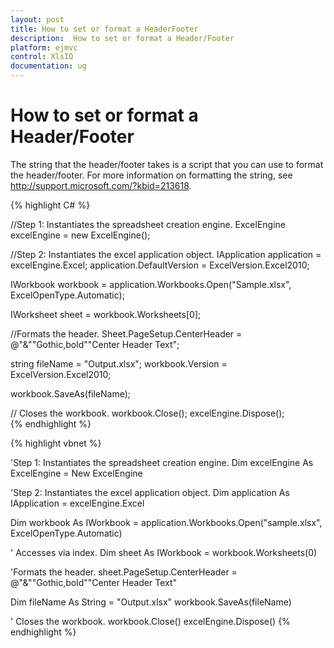 ```yaml
---
layout: post
title: How to set or format a HeaderFooter 
description:  How to set or format a Header/Footer
platform: ejmvc
control: XlsIO	
documentation: ug
---
```


# How to set or format a Header/Footer

The string that the header/footer takes is a script that you can use to format the header/footer. For more information on formatting the string, see <http://support.microsoft.com/?kbid=213618>.

 
{% highlight C# %}

//Step 1: Instantiates the spreadsheet creation engine.
ExcelEngine excelEngine = new ExcelEngine();

//Step 2: Instantiates the excel application object.
IApplication application = excelEngine.Excel;
application.DefaultVersion = ExcelVersion.Excel2010;
 
IWorkbook workbook = application.Workbooks.Open("Sample.xlsx", ExcelOpenType.Automatic);
 
IWorksheet sheet = workbook.Worksheets[0];
 
//Formats the header.
Sheet.PageSetup.CenterHeader = @"&""Gothic,bold""Center Header Text";  
 
string fileName = "Output.xlsx";
workbook.Version = ExcelVersion.Excel2010;
 
workbook.SaveAs(fileName);
 
// Closes the workbook.
workbook.Close();
excelEngine.Dispose();    
  {% endhighlight %}    


{% highlight vbnet %}
 
  
'Step 1: Instantiates the spreadsheet creation engine.
Dim excelEngine As ExcelEngine = New ExcelEngine
 
'Step 2: Instantiates the excel application object.
Dim application As IApplication = excelEngine.Excel
 
Dim workbook As IWorkbook = application.Workbooks.Open("sample.xlsx", ExcelOpenType.Automatic)
 
' Accesses via index.
Dim sheet As IWorkbook = workbook.Worksheets(0)
 
'Formats the header.
sheet.PageSetup.CenterHeader = @"&""Gothic,bold""Center Header Text"
 
Dim fileName As String = "Output.xlsx"
workbook.SaveAs(fileName)
 
' Closes the workbook.
workbook.Close()
excelEngine.Dispose()
{% endhighlight %}

